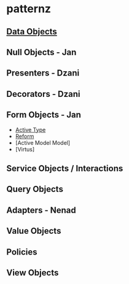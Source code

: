 # patternz
## [Data Objects](/data_objects.md)
## Null Objects - Jan
## Presenters - Dzani
## Decorators - Dzani
## Form Objects - Jan
* [Active Type](https://github.com/makandra/active_type)
* [Reform](https://github.com/apotonick/reform)
* [Active Model Model]
* [Virtus]

## Service Objects / Interactions 
## Query Objects
## Adapters - Nenad
## Value Objects 
## Policies
## View Objects 

